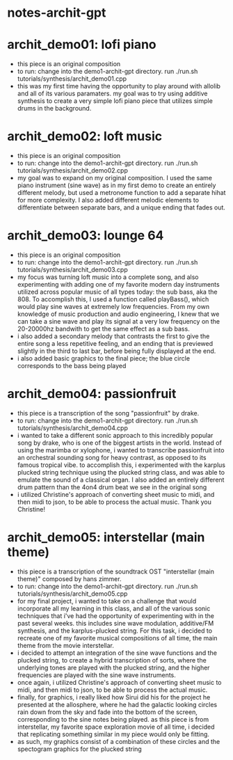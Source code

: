 # notes-archit-gpt

# archit_demo01: lofi piano
- this piece is an original composition
- to run: change into the demo1-archit-gpt directory. run ./run.sh tutorials/synthesis/archit_demo01.cpp
- this was my first time having the opportunity to play around with allolib and all of its various paramaters. my goal was to try using additive synthesis to create a very simple lofi piano piece that utilizes simple drums in the background.

# archit_demo02: loft music
- this piece is an original composition
- to run: change into the demo1-archit-gpt directory. run ./run.sh tutorials/synthesis/archit_demo02.cpp
- my goal was to expand on my original composition. I used the same piano instrument (sine wave) as in my first demo to create an entirely different melody, but used a metronome function to add a separate hihat for more complexity. I also added different melodic elements to differentiate between separate bars, and a unique ending that fades out.

# archit_demo03: lounge 64
- this piece is an original composition
- to run: change into the demo1-archit-gpt directory. run ./run.sh tutorials/synthesis/archit_demo03.cpp
- my focus was turning loft music into a complete song, and also experimenting with adding one of my favorite modern day instruments utilized across popular music of all types today: the sub bass, aka the 808. To accomplish this, I used a function called playBass(), which would play sine waves at extremely low frequencies. From my own knowledge of music production and audio engineering, I knew that we can take a sine wave and play its signal at a very low frequency on the 20-20000hz bandwith to get the same effect as a sub bass.
- i also added a secondary melody that contrasts the first to give the entire song a less repetitive feeling, and an ending that is previewed slightly in the third to last bar, before being fully displayed at the end.
- i also added basic graphics to the final piece; the blue circle corresponds to the bass being played

# archit_demo04: passionfruit
- this piece is a transcription of the song "passionfruit" by drake. 
- to run: change into the demo1-archit-gpt directory. run ./run.sh tutorials/synthesis/archit_demo04.cpp
- i wanted to take a different sonic approach to this incredibly popular song by drake, who is one of the biggest artists in the world. Instead of using the marimba or xylophone, i wanted to transcribe passionfruit into an orchestral sounding song for heavy contrast, as opposed to its famous tropical vibe. to accomplish this, i experimented with the karplus plucked string technique using the plucked string class, and was able to emulate the sound of a classical organ. I also added an entirely different drum pattern than the 4on4 drum beat we see in the original song
- i utilized Christine's approach of converting sheet music to midi, and then midi to json, to be able to process the actual music. Thank you Christine!

# archit_demo05: interstellar (main theme)
- this piece is a transcription of the soundtrack OST "interstellar (main theme)" composed by hans zimmer. 
- to run: change into the demo1-archit-gpt directory. run ./run.sh tutorials/synthesis/archit_demo05.cpp
- for my final project, i wanted to take on a challenge that would incorporate all my learning in this class, and all of the various sonic techniques that i've had the opportunity of experimenting with in the past several weeks. this includes sine wave modulation, additive/FM synthesis, and the karplus-plucked string. For this task, i decided to recreate one of my favorite musical compositions of all time, the main theme from the movie interstellar. 
- i decided to attempt an integration of the sine wave functions and the plucked string, to create a hybrid transcription of sorts, where the underlying tones are played with the plucked string, and the higher frequencies are played with the sine wave instruments.
- once again, i utilized Christine's approach of converting sheet music to midi, and then midi to json, to be able to process the actual music.
- finally, for graphics, i really liked how Sirui did his for the project he presented at the allosphere, where he had the galactic looking circles rain down from the sky and fade into the bottom of the screen, corresponding to the sine notes being played. as this piece is from interstellar, my favorite space exploration movie of all time, i decided that replicating something similar in my piece would only be fitting. 
- as such, my graphics consist of a combination of these circles and the spectogram graphics for the plucked string
 
